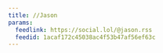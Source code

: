 ```yaml
---
title: //Jason
params:
  feedlink: https://social.lol/@jason.rss
  feedid: 1acaf172c45038ac4f53b47af56ef63c
---
```

